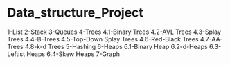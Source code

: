 # Data_structure_Project

1-List
2-Stack
3-Queues
4-Trees
  4.1-Binary Trees
  4.2-AVL Trees
  4.3-Splay Trees
  4.4-B-Trees
  4.5-Top-Down Splay Trees
  4.6-Red-Black Trees
  4.7-AA-Trees
  4.8-k-d Trees
5-Hashing
6-Heaps
  6.1-Binary Heap
  6.2-d-Heaps
  6.3-Leftist Heaps
  6.4-Skew Heaps
7-Graph
  
